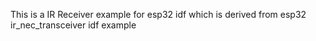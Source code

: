 This is a IR Receiver example for esp32 idf which is derived from esp32 ir_nec_transceiver idf example
